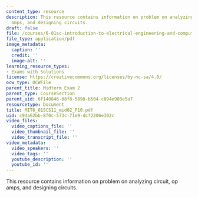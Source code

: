```yaml
---
content_type: resource
description: This resource contains information on problem on analyzing circuit, op
  amps, and designing circuits.
draft: false
file: /courses/6-01sc-introduction-to-electrical-engineering-and-computer-science-i-spring-2011/c94a62bb8f0c573c71e9dcf2206e302c_MIT6_01SCS11_mid02_F10.pdf
file_type: application/pdf
image_metadata:
  caption: ''
  credit: ''
  image-alt: ''
learning_resource_types:
- Exams with Solutions
license: https://creativecommons.org/licenses/by-nc-sa/4.0/
ocw_type: OCWFile
parent_title: Midterm Exam 2
parent_type: CourseSection
parent_uid: 6f140846-08f8-5898-b504-c894e903e5a7
resourcetype: Document
title: MIT6_01SCS11_mid02_F10.pdf
uid: c94a62bb-8f0c-573c-71e9-dcf2206e302c
video_files:
  video_captions_file: ''
  video_thumbnail_file: ''
  video_transcript_file: ''
video_metadata:
  video_speakers: ''
  video_tags: ''
  youtube_description: ''
  youtube_id: ''
---
```

This resource contains information on problem on analyzing circuit, op amps, and designing circuits.